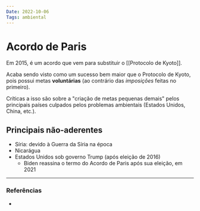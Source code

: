 ```yaml
---
Date: 2022-10-06
Tags: ambiental
---
```

# Acordo de Paris
Em 2015, é um acordo que vem para substituir o [[Protocolo de Kyoto]]. 

Acaba sendo visto como um sucesso bem maior que o Protocolo de Kyoto, pois possui metas **voluntárias** (ao contrário das *imposições* feitas no primeiro). 

Críticas a isso são sobre a  "criação de metas pequenas demais" pelos principais países culpados pelos problemas ambientais (Estados Unidos, China, etc.).

## Principais não-aderentes
- Síria: devido à Guerra da Síria na época
- Nicarágua
- Estados Unidos sob governo Trump (após eleição de 2016)
	- Biden reassina o termo do Acordo de Paris após sua eleição, em 2021


---
### Referências
- 